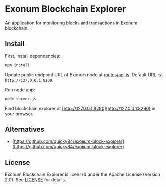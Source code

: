 # Exonum Blockchain Explorer

An application for monitoring blocks and transactions in Exonum blockchain.

## Install

First, install dependencies:

```sh
npm install
```

Update public endpoint URL of Exonum node at [routes/api.js](routes/api.js).
Default URL is `http://127.0.0.1:8200`.

Run node app:

```sh
node server.js
```

Find blockchain explorer at [http://127.0.0.1:8290](http://127.0.0.1:8290) in your browser.

## Alternatives

* [https://github.com/quicky84/exonum-block-explorer](https://github.com/quicky84/exonum-block-explorer)

## License

Exonum Blockchain Explorer is licensed under the Apache License (Version 2.0).
See [LICENSE](LICENSE) for details.
